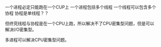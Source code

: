 一个进程必定只能跑在一个CUP上
一个进程包括多个线程
一个线程可以包含多个协程
协程是单线程？？

但终究线程与协程是在一个CPU上跑，所以解决不了CPU密集型问题，但是可以解决I/O密集型。

多进程可以解决CPU密集型问题。